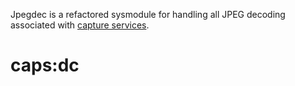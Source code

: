 Jpegdec is a refactored sysmodule for handling all JPEG decoding
associated with [capture services](Capture%20services.md "wikilink").

# caps:dc
